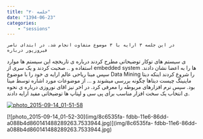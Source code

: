 ```yaml
---
title: "جلسه ۳۰"
date: "1394-06-23"
categories:
    - "sessions"
---
```

    در این جلسه ۳ ارایه با ۳ موضوع متفاوت انجام شد. در ابتدای ناصر فیروزپور درباره
ی سیستم های توکار توضیحاتی مطرح کردند درباره ی تاریخچه این سیستم ها موارد
استفاده و .. صحبت کردند و یک سری از embedded system ها را به اعضا نشان دادند.
سپس مینا ریاحی عالم ارایه ی خود را با موضوع Data Mining را شروع کردند اینکه
دیتا ماینینگ چیست دیتاها چگونه بررسی میشوند و … از موضوعات مورد اشاره توسط
مینا بود. سپس نرم افزارهای مربوطه را معرفی کرد. در اخر نیز اقای نوروزی درباره
ی نحوه ی انتخاب یک سخت افزار مناسب برای پی سی و لپتاپ ها توضیخاتی مفید ارایه
دادند.

[![photo_2015-09-14_01-51-58](img/8c6532c6-fdbb-11e6-86dd-a088b4d860141488289263.7533314.jpg)](img/8c6532c6-fdbb-11e6-86dd-a088b4d860141488289263.7533314.jpg)

[![photo_2015-09-14_01-52-30](img/8c6535fa-
fdbb-11e6-86dd-a088b4d860141488289263.7533944.jpg)](img/8c6535fa-
fdbb-11e6-86dd-a088b4d860141488289263.7533944.jpg)

